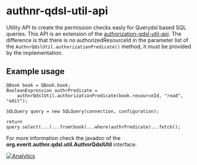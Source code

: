 # authnr-qdsl-util-api

Utility API to create the permission checks easly for Querydsl based SQL 
queries. This API is an extension of the [authorization-qdsl-util-api][1]. The 
difference is that there is no authorizedResourceId  in the parameter list of 
the ```AuthnrQdslUtil.authorizationPredicate()``` method, it must be provided 
by the implementation.

## Example usage

```
QBook book = QBook.book;
BooleanExpression authrPredicate = 
    authnrQdslUtil.authorizationPredicate(book.resourceId, "read", "edit");

SQLQuery query = new SQLQuery(connection, configuration);

return query.select(...)...from(book)...where(authrPredicate)...fetch();
```

For more information check the javadoc of the 
__org.everit.authnr.qdsl.util.AuthnrQdslUtil__ interface.

[![Analytics](https://ga-beacon.appspot.com/UA-15041869-4/everit-org/authnr-qdsl-util-api)](https://github.com/igrigorik/ga-beacon) 

[1]: https://github.com/everit-org/authorization-qdsl-util-api
